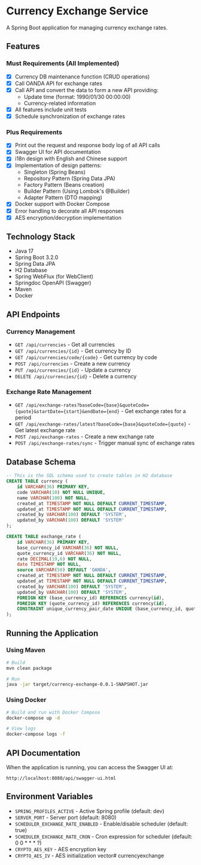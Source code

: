 # Currency Exchange Service

A Spring Boot application for managing currency exchange rates.

## Features

### Must Requirements (All Implemented)

- [x] Currency DB maintenance function (CRUD operations)
- [x] Call OANDA API for exchange rates
- [x] Call API and convert the data to form a new API providing:
    - Update time (format: 1990/01/30 00:00:00)
    - Currency-related information
- [x] All features include unit tests
- [x] Schedule synchronization of exchange rates

### Plus Requirements

- [x] Print out the request and response body log of all API calls
- [x] Swagger UI for API documentation
- [x] i18n design with English and Chinese support
- [x] Implementation of design patterns:
    - Singleton (Spring Beans)
    - Repository Pattern (Spring Data JPA)
    - Factory Pattern (Beans creation)
    - Builder Pattern (Using Lombok's @Builder)
    - Adapter Pattern (DTO mapping)
- [x] Docker support with Docker Compose
- [x] Error handling to decorate all API responses
- [x] AES encryption/decryption implementation

## Technology Stack

- Java 17
- Spring Boot 3.2.0
- Spring Data JPA
- H2 Database
- Spring WebFlux (for WebClient)
- Springdoc OpenAPI (Swagger)
- Maven
- Docker

## API Endpoints

### Currency Management

- `GET /api/currencies` - Get all currencies
- `GET /api/currencies/{id}` - Get currency by ID
- `GET /api/currencies/code/{code}` - Get currency by code
- `POST /api/currencies` - Create a new currency
- `PUT /api/currencies/{id}` - Update a currency
- `DELETE /api/currencies/{id}` - Delete a currency

### Exchange Rate Management

- `GET /api/exchange-rates?baseCode={base}&quoteCode={quote}&startDate={start}&endDate={end}` - Get exchange rates for a period
- `GET /api/exchange-rates/latest?baseCode={base}&quoteCode={quote}` - Get latest exchange rate
- `POST /api/exchange-rates` - Create a new exchange rate
- `POST /api/exchange-rates/sync` - Trigger manual sync of exchange rates

## Database Schema

```sql
-- This is the SQL schema used to create tables in H2 database
CREATE TABLE currency (
    id VARCHAR(36) PRIMARY KEY,
    code VARCHAR(10) NOT NULL UNIQUE,
    name VARCHAR(100) NOT NULL,
    created_at TIMESTAMP NOT NULL DEFAULT CURRENT_TIMESTAMP,
    updated_at TIMESTAMP NOT NULL DEFAULT CURRENT_TIMESTAMP,
    created_by VARCHAR(100) DEFAULT 'SYSTEM',
    updated_by VARCHAR(100) DEFAULT 'SYSTEM'
);

CREATE TABLE exchange_rate (
    id VARCHAR(36) PRIMARY KEY,
    base_currency_id VARCHAR(36) NOT NULL,
    quote_currency_id VARCHAR(36) NOT NULL,
    rate DECIMAL(19,6) NOT NULL,
    date TIMESTAMP NOT NULL,
    source VARCHAR(50) DEFAULT 'OANDA',
    created_at TIMESTAMP NOT NULL DEFAULT CURRENT_TIMESTAMP,
    updated_at TIMESTAMP NOT NULL DEFAULT CURRENT_TIMESTAMP,
    created_by VARCHAR(100) DEFAULT 'SYSTEM',
    updated_by VARCHAR(100) DEFAULT 'SYSTEM',
    FOREIGN KEY (base_currency_id) REFERENCES currency(id),
    FOREIGN KEY (quote_currency_id) REFERENCES currency(id),
    CONSTRAINT unique_currency_pair_date UNIQUE (base_currency_id, quote_currency_id, date)
);
```

## Running the Application

### Using Maven

```bash
# Build
mvn clean package

# Run
java -jar target/currency-exchange-0.0.1-SNAPSHOT.jar
```

### Using Docker

```bash
# Build and run with Docker Compose
docker-compose up -d

# View logs
docker-compose logs -f
```

## API Documentation

When the application is running, you can access the Swagger UI at:
```
http://localhost:8080/api/swagger-ui.html
```

## Environment Variables

- `SPRING_PROFILES_ACTIVE` - Active Spring profile (default: dev)
- `SERVER_PORT` - Server port (default: 8080)
- `SCHEDULER_EXCHANGE_RATE_ENABLED` - Enable/disable scheduler (default: true)
- `SCHEDULER_EXCHANGE_RATE_CRON` - Cron expression for scheduler (default: 0 0 * * * ?)
- `CRYPTO_AES_KEY` - AES encryption key
- `CRYPTO_AES_IV` - AES initialization vector#   c u r r e n c y e x c h a n g e 
 
 
